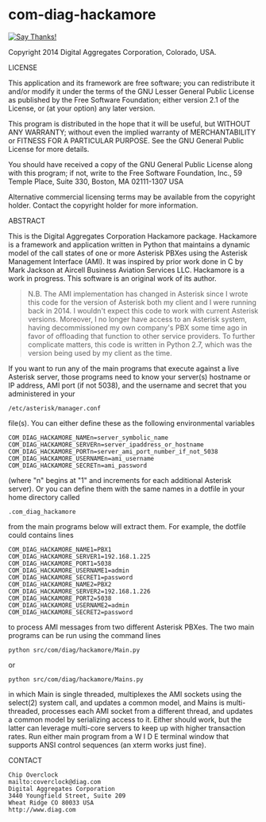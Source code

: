 com-diag-hackamore
==================

[![Say Thanks!](https://img.shields.io/badge/Say%20Thanks-!-1EAEDB.svg)](https://saythanks.io/to/coverclock)

Copyright 2014 Digital Aggregates Corporation, Colorado, USA.

LICENSE

This application and its framework are free software; you can redistribute it
and/or modify it under the terms of the GNU Lesser General Public License as
published by the Free Software Foundation; either version 2.1 of the License,
or (at your option) any later version.

This program is distributed in the hope that it will be useful, but WITHOUT ANY
WARRANTY; without even the implied warranty of MERCHANTABILITY or FITNESS FOR A
PARTICULAR PURPOSE.  See the GNU General Public License for more details.

You should have received a copy of the GNU General Public License along with
this program; if not, write to the Free Software Foundation, Inc., 59 Temple
Place, Suite 330, Boston, MA  02111-1307  USA

Alternative commercial licensing terms may be available from the copyright
holder. Contact the copyright holder for more information.

ABSTRACT

This is the Digital Aggregates Corporation Hackamore package. Hackamore is a
framework and application written in Python that maintains a dynamic model of
the call states of one or more Asterisk PBXes using the Asterisk Management
Interface (AMI). It was inspired by prior work done in C by Mark Jackson at
Aircell Business Aviation Services LLC. Hackamore is a work in progress.
This software is an original work of its author.

> N.B. The AMI implementation has changed in Asterisk since I wrote this code
> for the version of Asterisk both my client and I were running back in 2014.
> I wouldn't expect this code to work with current Asterisk versions. Moreover,
> I no longer have access to an Asterisk system, having decommissioned my own
> company's PBX some time ago in favor of offloading that function to other
> service providers. To further complicate matters, this code is written in
> Python 2.7, which was the version being used by my client as the time.

If you want to run any of the main programs that execute against a live Asterisk
server, those programs need to know your server(s) hostname or IP address,
AMI port (if not 5038), and the username and secret that you administered in
your

    /etc/asterisk/manager.conf

file(s). You can either define these as the following environmental variables
    
    COM_DIAG_HACKAMORE_NAMEn=server_symbolic_name
    COM_DIAG_HACKAMORE_SERVERn=server_ipaddress_or_hostname
    COM_DIAG_HACKAMORE_PORTn=server_ami_port_number_if_not_5038
    COM_DIAG_HACKAMORE_USERNAMEn=ami_username
    COM_DIAG_HACKAMORE_SECRETn=ami_password

(where "n" begins at "1" and increments for each additional Asterisk server).
Or you can define them with the same names in a dotfile in your home directory
called

    .com_diag_hackamore

from the main programs below will extract them. For example, the dotfile could
contains lines

    COM_DIAG_HACKAMORE_NAME1=PBX1
    COM_DIAG_HACKAMORE_SERVER1=192.168.1.225
    COM_DIAG_HACKAMORE_PORT1=5038
    COM_DIAG_HACKAMORE_USERNAME1=admin
    COM_DIAG_HACKAMORE_SECRET1=password
    COM_DIAG_HACKAMORE_NAME2=PBX2
    COM_DIAG_HACKAMORE_SERVER2=192.168.1.226
    COM_DIAG_HACKAMORE_PORT2=5038
    COM_DIAG_HACKAMORE_USERNAME2=admin
    COM_DIAG_HACKAMORE_SECRET2=password

to process AMI messages from two different Asterisk PBXes. The two main programs
can be run using the command lines

    python src/com/diag/hackamore/Main.py
    
or

    python src/com/diag/hackamore/Mains.py

in which Main is single threaded, multiplexes the AMI sockets using the
select(2) system call, and updates a common model, and Mains is multi-threaded,
processes each AMI socket from a different thread, and updates a common model
by serializing access to it. Either should work, but the latter can leverage
multi-core servers to keep up with higher transaction rates. Run either main
program from a W I D E terminal window that supports ANSI control sequences
(an xterm works just fine).

CONTACT

    Chip Overclock
    mailto:coverclock@diag.com
    Digital Aggregates Corporation
    3440 Youngfield Street, Suite 209
    Wheat Ridge CO 80033 USA
    http://www.diag.com
